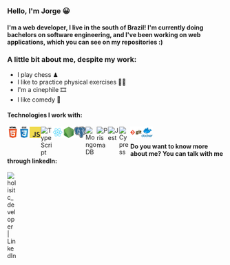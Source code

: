 ### Hello, I'm Jorge 😀

#### I'm a web developer, I live in the south of Brazil! I'm currently doing bachelors on software engineering, and I've been working on web applications, which you can see on my repositories :)


### A little bit about me, despite my work:
- I play chess ♟
- I like to practice physical exercises 🏋🏽
- I'm a cinephile 🎞
- I like comedy 🤣

#### Technologies I work with:

<img align="left" alt="HTML5" width="26px" src="https://raw.githubusercontent.com/github/explore/80688e429a7d4ef2fca1e82350fe8e3517d3494d/topics/html/html.png" />
<img align="left" alt="CSS3" width="26px" src="https://raw.githubusercontent.com/github/explore/80688e429a7d4ef2fca1e82350fe8e3517d3494d/topics/css/css.png" />
<img align="left" alt="JavaScript" width="26px" src="https://raw.githubusercontent.com/github/explore/80688e429a7d4ef2fca1e82350fe8e3517d3494d/topics/javascript/javascript.png" />
<img align="left" alt="TypeScript" width="26px" src="https://seeklogo.com/images/T/typescript-logo-B29A3F462D-seeklogo.com.png" />
<img align="left" alt="React" width="26px" src="https://raw.githubusercontent.com/github/explore/80688e429a7d4ef2fca1e82350fe8e3517d3494d/topics/react/react.png" />
<img align="left" alt="Node.js" width="26px" src="https://raw.githubusercontent.com/github/explore/80688e429a7d4ef2fca1e82350fe8e3517d3494d/topics/nodejs/nodejs.png" />
<img align="left" alt="postgreSQL" width="26px" src="https://raw.githubusercontent.com/github/explore/80688e429a7d4ef2fca1e82350fe8e3517d3494d/topics/postgresql/postgresql.png" />
<img align="left" alt="MongoDB" width="26px" src="https://w7.pngwing.com/pngs/956/695/png-transparent-mongodb-original-wordmark-logo-icon-thumbnail.png" />
<img align="left" alt="Prisma" width="26px" src="https://seeklogo.com/images/P/prisma-logo-3805665B69-seeklogo.com.png" />
<img align="left" alt="Jest" width="26px" src="https://cdn.freebiesupply.com/logos/large/2x/jest-logo-png-transparent.png" />
<img align="left" alt="Cypress" width="26px" src="https://i0.wp.com/blog.knoldus.com/wp-content/uploads/2022/03/cypress.png?fit=364%2C364&ssl=1" />
<img align="left" alt="Git" width="26px" src="https://raw.githubusercontent.com/github/explore/80688e429a7d4ef2fca1e82350fe8e3517d3494d/topics/git/git.png" />
<img align="left" alt="Docker" width="26px" src="https://raw.githubusercontent.com/github/explore/80688e429a7d4ef2fca1e82350fe8e3517d3494d/topics/docker/docker.png" />


</br>

#### Do you want to know more about me? You can talk with me through linkedIn:

[<img align="left" alt="holisitc_developer | LinkedIn" width="22px" src="https://seeklogo.com/images/L/linkedin-icon-logo-05B2880899-seeklogo.com.png" color="blue" />](https://www.linkedin.com/in/jorgemalaquiasdev/)




